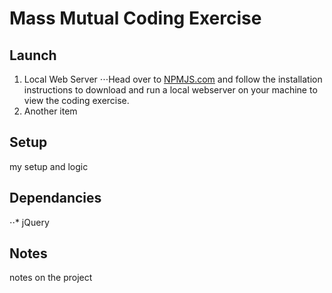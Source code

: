 # Mass Mutual Coding Exercise

## Launch
1. Local Web Server
⋅⋅⋅Head over to [NPMJS.com](https://www.npmjs.com/package/local-web-server) and follow the installation instructions to download and run a local webserver on your machine to view the coding exercise.
2. Another item

## Setup
my setup and logic
## Dependancies
⋅⋅* jQuery
## Notes
notes on the project
